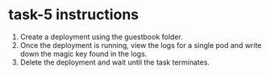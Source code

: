 # task-5 instructions

1. Create a deployment using the guestbook folder.
2. Once the deployment is running, view the logs for a single pod and write down the magic key found in the logs.
3. Delete the deployment and wait until the task terminates.
